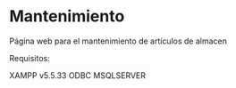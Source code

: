 # Mantenimiento

Página web para el mantenimiento de artículos de almacen

Requisitos:

XAMPP v5.5.33
ODBC MSQLSERVER
